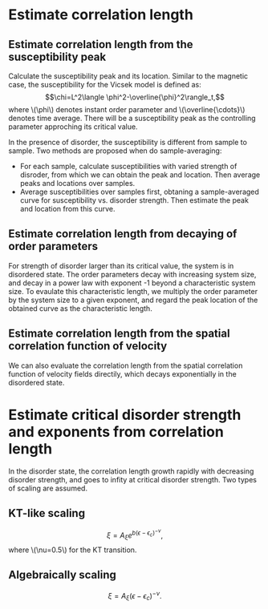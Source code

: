 <script type="text/javascript"
  src="http://cdn.mathjax.org/mathjax/latest/MathJax.js?config=TeX-AMS-MML_HTMLorMML">
</script>

# Estimate correlation length

## Estimate correlation length from the susceptibility peak

Calculate the susceptibility peak and its location. Similar to the magnetic case, the susceptibility for the Vicsek model is defined as: 
$$\chi=L^2\langle \phi^2-\overline{\phi}^2\rangle_t,$$
where \\(\phi\\) denotes instant order parameter and \\(\overline{\cdots}\\) denotes time average. There will be a susceptibility peak as the controlling parameter approching its critical value.

In the presence of disorder, the susceptibility is different from sample to sample. Two methods are proposed when do sample-averaging:

- For each sample, calculate susceptibilities with varied strength of disroder, from which we can obtain the peak and location. Then average peaks and locations over samples.
- Average susceptibilities over samples first, obtaning a sample-averaged curve for susceptibility vs. disorder strength. Then estimate the peak and location from this curve.

## Estimate correlation length from decaying of order parameters

For strength of disorder larger than its critical value, the system is in disordered state. The order parameters decay with increasing system size, and decay in a power law with exponent -1 beyond a characteristic system size. To evaulate this characteristic length, we multiply the order parameter by the system size to a given exponent, and regard the peak location of the obtained curve as the characteristic length.

## Estimate correlation length from the spatial correlation function of velocity

We can also evaluate the correlation length from the spatial correlation function of velocity fields directily, which decays exponentially in the disordered state.


# Estimate critical disorder strength and exponents from correlation length

In the disorder state, the correlation length growth rapidly with decreasing disorder strength, and goes to infity at critical disorder strength. Two types of scaling are assumed.

## KT-like scaling
$$\xi=A_{\xi}e^{b(\epsilon-\epsilon_c)^{-\nu}},$$
where \\(\nu=0.5\\) for the KT transition.

## Algebraically scaling
$$\xi=A_{\xi}(\epsilon-\epsilon_c)^{-\nu}.$$